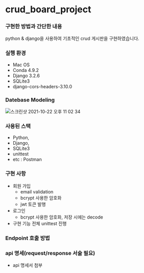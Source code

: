 # crud_board_project
### 구현한 방법과 간단한 내용
python & django을 사용하여 기초적인 crud 게시판을 구현하였습니다. 

### 실행 환경
- Mac OS
- Conda 4.9.2
- Django 3.2.6
- SQLite3
- django-cors-headers-3.10.0

### Datebase Modeling
![스크린샷 2021-10-22 오후 11 02 34](https://user-images.githubusercontent.com/40171383/138491083-c2a780bf-74f3-47fc-a6f0-dc2430d5b6b4.png)

### 사용된 스택
- Python,
- Django,
- SQLite3
- unittest
- etc : Postman

### 구현 사항
- 회원 가입
    - email validation
    - bcrypt 사용한 암호화
    - jwt 토큰 발행
- 로그인
    - bcrypt 사용한 암호화, 저장 시에는 decode
- 구현 기능 전체 unittest 진행

### Endpoint 호출 방법

### api 명세(request/response 서술 필요)
- api 명세서 첨부
